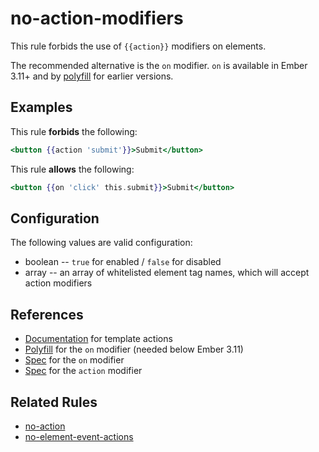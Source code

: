 # no-action-modifiers

This rule forbids the use of `{{action}}` modifiers on elements.

The recommended alternative is the `on` modifier. `on` is available in Ember 3.11+ and by [polyfill](https://github.com/buschtoens/ember-on-modifier) for earlier versions.

## Examples

This rule **forbids** the following:

```hbs
<button {{action 'submit'}}>Submit</button>
```

This rule **allows** the following:

```hbs
<button {{on 'click' this.submit}}>Submit</button>
```

## Configuration

The following values are valid configuration:

* boolean -- `true` for enabled / `false` for disabled
* array -- an array of whitelisted element tag names, which will accept action modifiers

## References

* [Documentation](https://guides.emberjs.com/release/templates/actions/) for template actions
* [Polyfill](https://github.com/buschtoens/ember-on-modifier) for the `on` modifier (needed below Ember 3.11)
* [Spec](http://api.emberjs.com/ember/release/classes/Ember.Templates.helpers/methods/fn?anchor=on) for the `on` modifier
* [Spec](https://api.emberjs.com/ember/release/classes/Ember.Templates.helpers/methods/action?anchor=action) for the `action` modifier

## Related Rules

* [no-action](no-action.md)
* [no-element-event-actions](no-element-event-actions.md)

